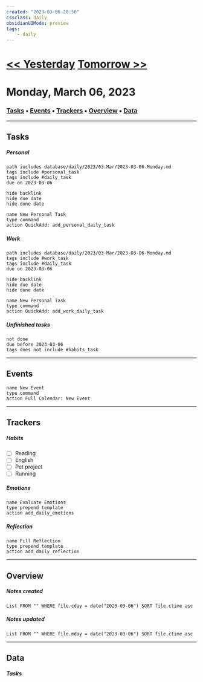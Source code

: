 ```yaml
---
created: "2023-03-06 20:56"
cssclass: daily
obsidianUIMode: preview
tags:
    - daily
---
```


# [<< Yesterday](/database/daily/2023/03-Mar/2023-03-05-Sunday) [Tomorrow >>](/database/daily/2023/03-Mar/2023-03-07-Tuesday)
# Monday, March 06, 2023
### [Tasks](#Tasks) • [Events](#Events) • [Trackers](#Trackers) • [Overview](#Overview) • [Data](#Data)
---
## Tasks
##### Personal
```tasks
path includes database/daily/2023/03-Mar/2023-03-06-Monday.md
tags include #personal_task
tags include #daily_task
due on 2023-03-06

hide backlink
hide due date
hide done date
```
```button
name New Personal Task
type command
action QuickAdd: add_personal_daily_task
```
##### Work
```tasks
path includes database/daily/2023/03-Mar/2023-03-06-Monday.md
tags include #work_task
tags include #daily_task
due on 2023-03-06

hide backlink
hide due date
hide done date
```
```button
name New Personal Task
type command
action QuickAdd: add_work_daily_task
```
##### Unfinished tasks 
```tasks
not done
due before 2023-03-06
tags does not include #habits_task
```
---
## Events
```button
name New Event
type command
action Full Calendar: New Event
```
---
## Trackers
##### Habits
- [ ] Reading
- [ ] English
- [ ] Pet project
- [ ] Running
##### Emotions
```button
name Evaluate Emotions
type prepend template
action add_daily_emotions
```
##### Reflection
```button
name Fill Reflection
type prepend template
action add_daily_reflection
```
---
## Overview
##### Notes created
```dataview
List FROM "" WHERE file.cday = date("2023-03-06") SORT file.ctime asc
```
##### Notes updated
```dataview
List FROM "" WHERE file.mday = date("2023-03-06") SORT file.ctime asc
```
---
## Data
##### Tasks

